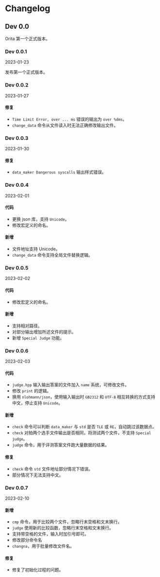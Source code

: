 # Changelog

## Dev 0.0

Orita 第一个正式版本。

### Dev 0.0.1

2023-01-23

发布第一个正式版本。

### Dev 0.0.2

2023-01-27

#### 修复

- `Time Limit Error, over ... ms` 错误的输出为 `over %dms`。
- `change_data` 命令从文件读入时无法正确修改输出文件。

### Dev 0.0.3

2023-01-30

#### 修复

- `data_maker Dangerous syscalls` 输出样式错误。

### Dev 0.0.4

2023-02-01

#### 代码

- 更换 json 库，支持 `Unicode`。
- 修改宏定义的命名。

#### 新增

- 文件地址支持 Unicode。
- `change_data` 命令支持全局文件替换逻辑。

### Dev 0.0.5

2023-02-02

#### 代码

- 修改宏定义的命名。

#### 新增

- 支持相对路径。
- 对部分输出增加所述文件的提示。
- 新增 `Special Judge` 功能。

### Dev 0.0.6

2023-02-03

#### 代码

- `judge.hpp` 输入输出答案的文件加入 `name` 系统，可修改文件。
- 修改 `print` 的逻辑。
- 换用 `nlohmann/json`，使用输入输出时 `GB2312` 和 `UTF-8` 相互转换的方式支持中文，停止支持 `Unicode`。

#### 新增

- `check` 命令可以判断 `data_maker` 与 `std` 是否 `TLE` 或 `RE`，自动跳过该数据点。
- `check` 对拍两个选手文件输出是否相同，将测试两个文件，不支持 `Special judge`。
- `judge` 命令，用于评测答案文件跑大量数据的结果。

#### 修复

- `check` 命令 `std` 文件地址部分情况下错误。
- 部分情况下无法支持中文。

### Dev 0.0.7

2023-02-10

#### 新增

- `cmp` 命令，用于比较两个文件，忽略行末空格和文末换行。
- `judge` 使用新的比较函数，忽略行末空格和文末换行。
- 支持带空格的文件，输入时加引号即可。
- 修改部分命令名
- `changna`，用于批量修改文件名。

#### 修复

- 修复了初始化过程的问题。
